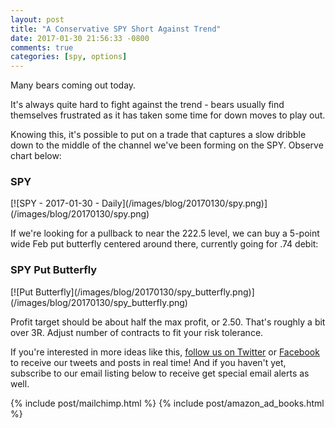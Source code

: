```yaml
---
layout: post
title: "A Conservative SPY Short Against Trend"
date: 2017-01-30 21:56:33 -0800
comments: true
categories: [spy, options]
---
```


Many bears coming out today.

It's always quite hard to fight against the trend - bears usually find themselves frustrated as it has taken some time for down moves to play out.

Knowing this, it's possible to put on a trade that captures a slow dribble down to the middle of the channel we've been forming on the SPY. Observe chart below:

<h3 id="20170130-spy">SPY</h3>
[![SPY - 2017-01-30 - Daily](/images/blog/20170130/spy.png)](/images/blog/20170130/spy.png)

If we're looking for a pullback to near the 222.5 level, we can buy a 5-point wide Feb put butterfly centered around there, currently going for .74 debit:

<h3 id="20170130-spy-fly">SPY Put Butterfly</h3>
[![Put Butterfly](/images/blog/20170130/spy_butterfly.png)](/images/blog/20170130/spy_butterfly.png)

Profit target should be about half the max profit, or 2.50. That's roughly a bit over 3R. Adjust number of contracts to fit your risk tolerance.

If you're interested in more ideas like this, [follow us on Twitter](https://twitter.com/theta_positive "Follow @thetatrades on Twitter") or [Facebook](https://facebook.com/thetatrades "Follow @thetatrades on Facebook") to receive our tweets and posts in real time! And if you haven't yet, subscribe to our email listing below to receive get special email alerts as well.

{% include post/mailchimp.html %}
{% include post/amazon_ad_books.html %}
